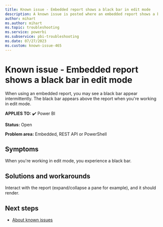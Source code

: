 ```yaml
---
title: Known issue - Embedded report shows a black bar in edit mode
description: A known issue is posted where an embedded report shows a black bar in edit mode.
author: mihart
ms.author: mihart
ms.topic: troubleshooting  
ms.service: powerbi
ms.subservice: pbi-troubleshooting 
ms.date: 07/27/2023
ms.custom: known-issue-465
---
```


# Known issue - Embedded report shows a black bar in edit mode

When using an embedded report, you may see a black bar appear intermittently. The black bar appears above the report when you're working in edit mode.

**APPLIES TO:** ✔️ Power BI

**Status:** Open

**Problem area:** Embedded, REST API or PowerShell

## Symptoms

When you're working in edit mode, you experience a black bar.

## Solutions and workarounds

Interact with the report (expand/collapse a pane for example), and it should render.

## Next steps

- [About known issues](/power-bi/troubleshoot/known-issues/power-bi-known-issues)
